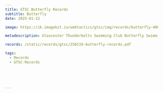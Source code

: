 ```yaml
---
title: GTSC Butterfly Records
subtitle: Butterfly
date: 2025-01-22

image: https://ik.imagekit.io/webtactics/gtsc/img/records/butterfly-400x600.jpg

metadescription: Gloucester Thunderbolts Swimming Club Butterfly Swimming Records

records: /static/records/gtsc/250119-butterfly-records.pdf

tags:
  - Records
  - GTSC-Records





---
```





